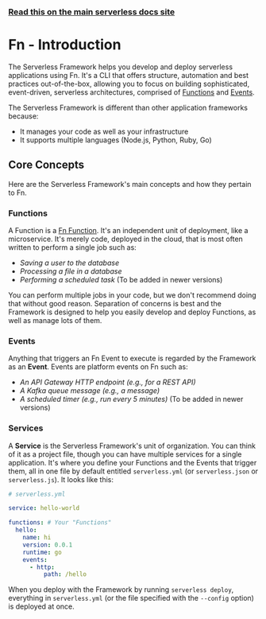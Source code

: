 <!--
title: Serverless Framework - Fn Guide - Introduction
menuText: Intro
menuOrder: 1
description: An introduction to using Fn with the Serverless Framework.
layout: Doc
-->

<!-- DOCS-SITE-LINK:START automatically generated  -->

### [Read this on the main serverless docs site](https://www.serverless.com/framework/docs/providers/fn/guide/intro)

<!-- DOCS-SITE-LINK:END -->

# Fn - Introduction

The Serverless Framework helps you develop and deploy serverless applications using Fn. It's a CLI that offers structure, automation and best practices out-of-the-box, allowing you to focus on building sophisticated, event-driven, serverless architectures, comprised of [Functions](#functions) and [Events](#events).

The Serverless Framework is different than other application frameworks because:

- It manages your code as well as your infrastructure
- It supports multiple languages (Node.js, Python, Ruby, Go)

## Core Concepts

Here are the Serverless Framework's main concepts and how they pertain to Fn.

### Functions

A Function is a [Fn Function](http://fnproject.io/). It's an independent unit of deployment, like a microservice. It's merely code, deployed in the cloud, that is most often written to perform a single job such as:

- _Saving a user to the database_
- _Processing a file in a database_
- _Performing a scheduled task_ (To be added in newer versions)

You can perform multiple jobs in your code, but we don't recommend doing that without good reason. Separation of concerns is best and the Framework is designed to help you easily develop and deploy Functions, as well as manage lots of them.

### Events

Anything that triggers an Fn Event to execute is regarded by the Framework as an **Event**. Events are platform events on Fn such as:

- _An API Gateway HTTP endpoint (e.g., for a REST API)_
- _A Kafka queue message (e.g., a message)_
- _A scheduled timer (e.g., run every 5 minutes)_ (To be added in newer versions)

### Services

A **Service** is the Serverless Framework's unit of organization. You can think of it as a project file, though you can have multiple services for a single application. It's where you define your Functions and the Events that trigger them, all in one file by default entitled `serverless.yml` (or `serverless.json` or `serverless.js`). It looks like this:

```yml
# serverless.yml

service: hello-world

functions: # Your "Functions"
  hello:
    name: hi
    version: 0.0.1
    runtime: go
    events:
      - http:
          path: /hello
```

When you deploy with the Framework by running `serverless deploy`, everything in `serverless.yml` (or the file specified with the `--config` option) is deployed at once.
